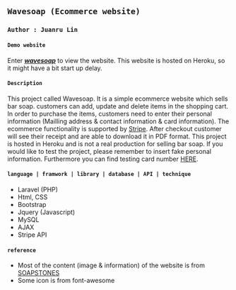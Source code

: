## `Wavesoap (Ecommerce website)`

### `Author : Juanru Lin`

#### `Demo website`
Enter ***[wavesoap](https://wavesoap.herokuapp.com/)*** to view the website.
This website is hosted on Heroku, so it might have a bit start up delay.

#### `Description`
This project called Wavesoap. It is a simple ecommerce website which sells bar soap. customers can add, update and delete items in the shopping cart. 
In order to purchase the items, customers need to enter their personal information (Mailling address & contact information & card information).
The ecommerce functionality is supported by [Stripe](https://stripe.com/en-ca). After checkout customer will see their receipt and are able to download it in PDF format.
This project is hosted in Heroku and is not a real production for selling bar soap. If you would like to test the project, please remember to insert fake personal information.
Furthermore you can find testing card number [HERE](https://stripe.com/docs/testing). 


#### `language | framwork | library | database | API | technique`
- Laravel (PHP)
- Html, CSS
- Bootstrap
- Jquery (Javascript)
- MySQL 
- AJAX
- Stripe API

#### `reference`
- Most of the content (image & information) of the website is from [SOAPSTONES](https://soapstones.ca/)
- Some icon is from font-awesome 
